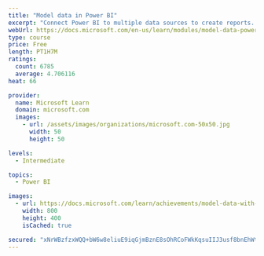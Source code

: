 ```yaml
---
title: "Model data in Power BI"
excerpt: "Connect Power BI to multiple data sources to create reports. Define the relationship between your data sources."
webUrl: https://docs.microsoft.com/en-us/learn/modules/model-data-power-bi/
type: course
price: Free
length: PT1H7M
ratings:
  count: 6785
  average: 4.706116
heat: 66

provider:
  name: Microsoft Learn
  domain: microsoft.com
  images:
    - url: /assets/images/organizations/microsoft.com-50x50.jpg
      width: 50
      height: 50

levels:
  - Intermediate

topics:
  - Power BI

images:
  - url: https://docs.microsoft.com/learn/achievements/model-data-with-power-bi-desktop-social.png
    width: 800
    height: 400
    isCached: true

secured: "xNrWBzfzxWQQ+bW6w8eliuE9iqGjmBznE8sOhRCoFWkKqsuIIJ3usf8bnEhWtexsnhRmlJT6mcq6e9kq1oCziiU5P/TtsyxXOr47x2gXkalvok9DcG9GJKmhcU3PeXCjdHdiIFQMA1E5C19J+hzHr0hB5i2p96YUlGqfmQOoEU146L7KVVyhdrr16yeQsPIGkZJ163MI+Dzvnx8NzOXyeNYx5WBMwD71rOuCA+Wibdpe5IKUALJs5Mv1+1DFp7E3mIADRekHl7VwevMRwLhRX6m1x8yaB0rk24pTbU1IHWHVooEzvGSpeoU0e9al2IEN5pB8SN0BDuOMf3ceJST0xYPhg9QuJWl5jnax+8+va9o9nTZYQVrhvP0LRKpDRTnbphJLXkMkzrZAikfLG5xF+8N+UEvgFebASSEc8lqPwP8=;JqCtjWi5UqxYg7sixf7lNg=="
---
```


